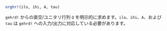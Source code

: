 ```julia
orghr!(ilo, ihi, A, tau)
```

`gehrd!` からの直交/ユニタリ行列 `Q` を明示的に求めます。`ilo`、`ihi`、`A`、および `tau` は `gehrd!` への入力/出力に対応している必要があります。
